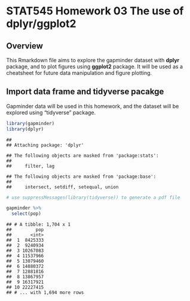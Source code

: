 STAT545 Homework 03 The use of dplyr/ggplot2
================

## Overview

This Rmarkdown file aims to explore the gapminder dataset with **dplyr**
package, and to plot figures using **ggplot2** package. It will be used
as a cheatsheet for future data manipulation and figure plotting.

## Import data frame and tidyverse pacakge

Gapminder data will be used in this homework, and the dataset will be
explored using “tidyverse” package.

``` r
library(gapminder)
library(dplyr)
```

    ## 
    ## Attaching package: 'dplyr'

    ## The following objects are masked from 'package:stats':
    ## 
    ##     filter, lag

    ## The following objects are masked from 'package:base':
    ## 
    ##     intersect, setdiff, setequal, union

``` r
# use suppressMessages(library(tidyverse)) to generate a pdf file
```

``` r
gapminder %>% 
  select(pop)
```

    ## # A tibble: 1,704 x 1
    ##         pop
    ##       <int>
    ##  1  8425333
    ##  2  9240934
    ##  3 10267083
    ##  4 11537966
    ##  5 13079460
    ##  6 14880372
    ##  7 12881816
    ##  8 13867957
    ##  9 16317921
    ## 10 22227415
    ## # ... with 1,694 more rows
